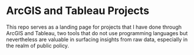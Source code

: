 # ArcGIS and Tableau Projects

This repo serves as a landing page for projects that I have done through ArcGIS and Tableau, two tools that do not use programming languages but nevertheless are valuable in surfacing insights from raw data, especially in the realm of public policy.

